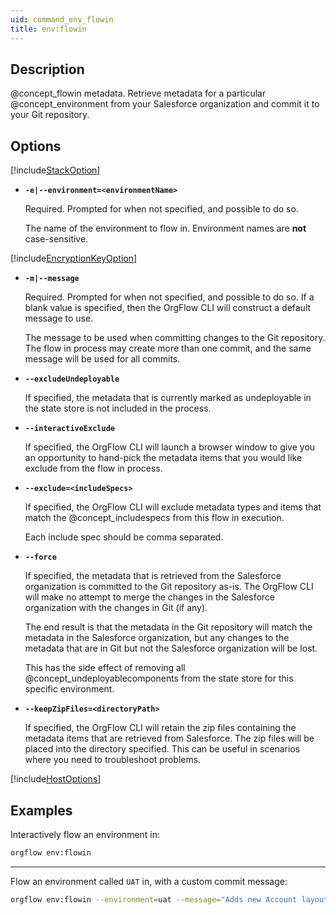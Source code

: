 ```yaml
---
uid: command_env_flowin
title: env:flowin
---
```


## Description

@concept_flowin metadata. Retrieve metadata for a particular @concept_environment from your Salesforce organization and commit it to your Git repository.

## Options

[!include[StackOption](partials/stack-option.md)]

- **`-e|--environment=<environmentName>`**

  Required. Prompted for when not specified, and possible to do so.

  The name of the environment to flow in. Environment names are **not** case-sensitive.

[!include[EncryptionKeyOption](partials/encryption-key-option.md)]

- **`-m|--message`**

  Required. Prompted for when not specified, and possible to do so. If a blank value is specified, then the OrgFlow CLI will construct a default message to use.

  The message to be used when committing changes to the Git repository. The flow in process may create more than one commit, and the same message will be used for all commits.

- **`--excludeUndeployable`**

  If specified, the metadata that is currently marked as undeployable in the state store is not included in the process.

- **`--interactiveExclude`**

  If specified, the OrgFlow CLI will launch a browser window to give you an opportunity to hand-pick the metadata items that you would like exclude from the flow in process.

- **`--exclude=<includeSpecs>`**

  If specified, the OrgFlow CLI will exclude metadata types and items that match the @concept_includespecs from this flow in execution.

  Each include spec should be comma separated.

- **`--force`**

  If specified, the metadata that is retrieved from the Salesforce organization is committed to the Git repository as-is. The OrgFlow CLI will make no attempt to merge the changes in the Salesforce organization with the changes in Git (if any).

  The end result is that the metadata in the Git repository will match the metadata in the Salesforce organization, but any changes to the metadata that are in Git but not the Salesforce organization will be lost.

  This has the side effect of removing all @concept_undeployablecomponents from the state store for this specific environment.

- **`--keepZipFiles=<directoryPath>`**

  If specified, the OrgFlow CLI will retain the zip files containing the metadata items that are retrieved from Salesforce. The zip files will be placed into the directory specified. This can be useful in scenarios where you need to troubleshoot problems.

[!include[HostOptions](partials/host-options.md)]

## Examples

Interactively flow an environment in:

```bash
orgflow env:flowin
```

***

Flow an environment called `UAT` in, with a custom commit message:

```bash
orgflow env:flowin --environment=uat --message="Adds new Account layout"
```
